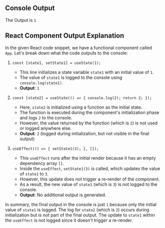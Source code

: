 ## Console Output

The Output is `1`

## React Component Output Explanation

In the given React code snippet, we have a functional component called `App`. Let's break down what the code outputs to the console:

1. `const [state1, setState1] = useState(1);`

   - This line initializes a state variable `state1` with an initial value of `1`.
   - The value of `state1` is logged to the console using `console.log(state1)`.
   - **Output**: `1`

2. `const [state2] = useState(() => { console.log(2); return 2; });`

   - Here, `state2` is initialized using a function as the initial state.
   - The function is executed during the component's initialization phase and logs `2` to the console.
   - However, the value returned by the function (which is `2`) is not used or logged anywhere else.
   - **Output**: `2` (logged during initialization, but not visible in the final output)

3. `useEffect(() => { setState1(3); }, []);`

   - This `useEffect` runs after the initial render because it has an empty dependency array `[]`.
   - Inside the `useEffect`, `setState1(3)` is called, which updates the value of `state1` to `3`.
   - However, this update does not trigger a re-render of the component.
   - As a result, the new value of `state1` (which is `3`) is not logged to the console.
   - **Output**: No additional output is generated.

In summary, the final output in the console is just `1` because only the initial value of `state1` is logged. The log for `state2` (which is `2`) occurs during initialization but is not part of the final output. The update to `state1` within the `useEffect` is not logged since it doesn't trigger a re-render.






